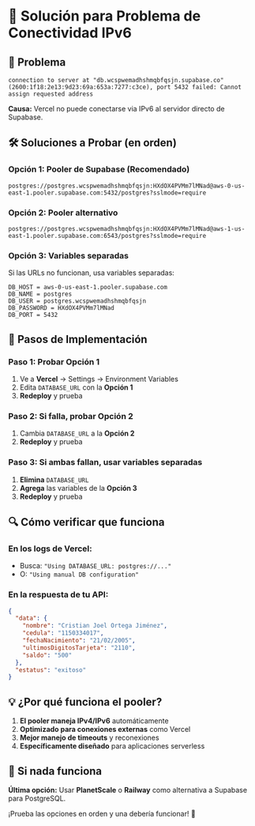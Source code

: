 # 🔧 Solución para Problema de Conectividad IPv6

## 🚨 **Problema**
```
connection to server at "db.wcspwemadhshmqbfqsjn.supabase.co" (2600:1f18:2e13:9d23:69a:653a:7277:c3ce), port 5432 failed: Cannot assign requested address
```

**Causa:** Vercel no puede conectarse via IPv6 al servidor directo de Supabase.

## 🛠️ **Soluciones a Probar (en orden)**

### **Opción 1: Pooler de Supabase (Recomendado)**
```
postgres://postgres.wcspwemadhshmqbfqsjn:HXdOX4PVMm7lMNad@aws-0-us-east-1.pooler.supabase.com:5432/postgres?sslmode=require
```

### **Opción 2: Pooler alternativo**
```
postgres://postgres.wcspwemadhshmqbfqsjn:HXdOX4PVMm7lMNad@aws-1-us-east-1.pooler.supabase.com:6543/postgres?sslmode=require
```

### **Opción 3: Variables separadas**
Si las URLs no funcionan, usa variables separadas:
```
DB_HOST = aws-0-us-east-1.pooler.supabase.com
DB_NAME = postgres
DB_USER = postgres.wcspwemadhshmqbfqsjn
DB_PASSWORD = HXdOX4PVMm7lMNad
DB_PORT = 5432
```

## 🎯 **Pasos de Implementación**

### **Paso 1: Probar Opción 1**
1. Ve a **Vercel** → Settings → Environment Variables
2. Edita `DATABASE_URL` con la **Opción 1**
3. **Redeploy** y prueba

### **Paso 2: Si falla, probar Opción 2**
1. Cambia `DATABASE_URL` a la **Opción 2**
2. **Redeploy** y prueba

### **Paso 3: Si ambas fallan, usar variables separadas**
1. **Elimina** `DATABASE_URL`
2. **Agrega** las variables de la **Opción 3**
3. **Redeploy** y prueba

## 🔍 **Cómo verificar que funciona**

### **En los logs de Vercel:**
- Busca: `"Using DATABASE_URL: postgres://..."`
- O: `"Using manual DB configuration"`

### **En la respuesta de tu API:**
```json
{
  "data": {
    "nombre": "Cristian Joel Ortega Jiménez",
    "cedula": "1150334017",
    "fechaNacimiento": "21/02/2005",
    "ultimosDigitosTarjeta": "2110",
    "saldo": "500"
  },
  "estatus": "exitoso"
}
```

## 💡 **¿Por qué funciona el pooler?**

1. **El pooler maneja IPv4/IPv6** automáticamente
2. **Optimizado para conexiones externas** como Vercel
3. **Mejor manejo de timeouts** y reconexiones
4. **Específicamente diseñado** para aplicaciones serverless

## 🚨 **Si nada funciona**

**Última opción:** Usar **PlanetScale** o **Railway** como alternativa a Supabase para PostgreSQL.

¡Prueba las opciones en orden y una debería funcionar! 🎉